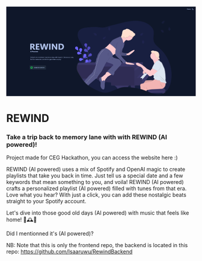 ![landing page](image.png)

# REWIND
### Take a trip back to memory lane with with REWIND (AI powered)!

Project made for CEG Hackathon, you can access the website here :)

REWIND (AI powered) uses a mix of Spotify and OpenAI magic to create playlists that take you back in time. Just tell us a special date and a few keywords that mean something to you, and voila! REWIND (AI powered) crafts a personalized playlist (AI powered) filled with tunes from that era. Love what you hear? With just a click, you can add these nostalgic beats straight to your Spotify account.

Let's dive into those good old days (AI powered) with music that feels like home! 🎵🕰️🎉

Did I mentionned it's (AI powered)?

NB: Note that this is only the frontend repo, the backend is located in this repo: https://github.com/Isaaruwu/RewindBackend
